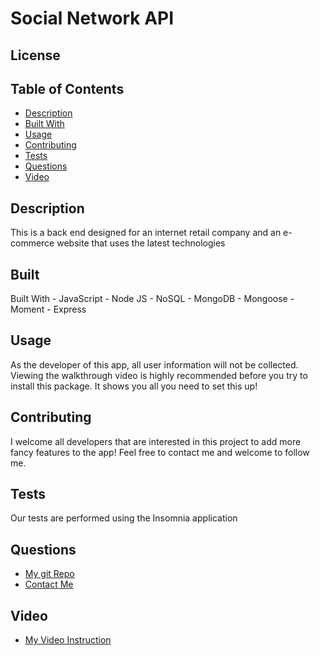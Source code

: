 # Social Network API
  ## License
  []()
  
  ## Table of Contents
  - [Description](#description)
  - [Built With](#built)
  - [Usage](#usage)
  - [Contributing](#contributing)
  - [Tests](#tests)
  - [Questions](#questions)
  - [Video](#video)

  ## Description
  This is a back end designed for an internet retail company and an e-commerce website that uses the latest technologies

  ## Built
  Built With
    - JavaScript
    - Node JS
    - NoSQL - MongoDB
    - Mongoose
    - Moment
    - Express
  
  ## Usage
  As the developer of this app, all user information will not be collected. Viewing the walkthrough video is highly recommended before you try to install this package. It shows you all you need to set this up!
  
  ## Contributing
  I welcome all developers that are interested in this project to add more fancy features to the app! Feel free to contact me and welcome to follow me.

  ## Tests
  Our tests are performed using the Insomnia application
  ## Questions
  - [My git Repo](https://github.com/wangheer2010)
  - [Contact Me](mailto:cw3211@columbia.edu)
  ## Video
  - [My Video Instruction](https://www.bilibili.com/video/BV11F411j7Ap)
